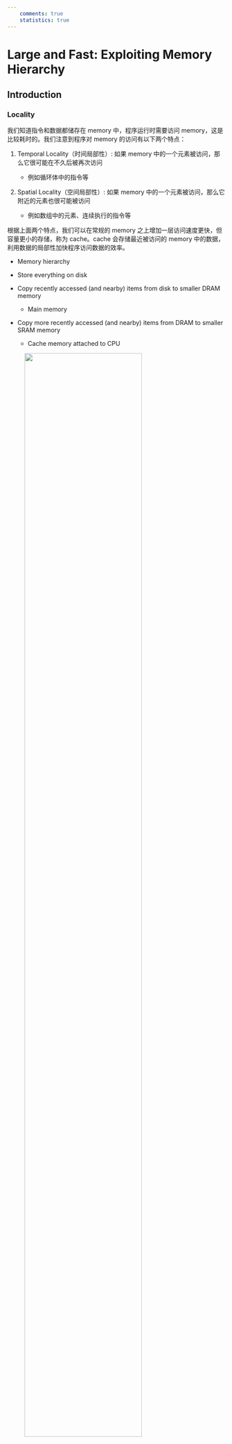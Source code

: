 ```yaml
---
    comments: true
    statistics: true
---
```


# Large and Fast: Exploiting Memory Hierarchy

## Introduction

### Locality

我们知道指令和数据都储存在 memory 中，程序运行时需要访问 memory，这是比较耗时的。我们注意到程序对 memory 的访问有以下两个特点：

1. Temporal Locality（时间局部性）: 如果 memory 中的一个元素被访问，那么它很可能在不久后被再次访问

    - 例如循环体中的指令等

2. Spatial Locality（空间局部性）: 如果 memory 中的一个元素被访问，那么它附近的元素也很可能被访问

    - 例如数组中的元素、连续执行的指令等

根据上面两个特点，我们可以在常规的 memory 之上增加一层访问速度更快，但容量更小的存储，称为 cache。cache 会存储最近被访问的 memory 中的数据，利用数据的局部性加快程序访问数据的效率。

- Memory hierarchy
- Store everything on disk
- Copy recently accessed (and nearby) items from disk to smaller DRAM memory

    - Main memory

- Copy more recently accessed (and nearby) items from DRAM to smaller SRAM memory

    - Cache memory attached to CPU

<figure>
    <img src="../assets/内存层次架构.png" width="80%">
</figure>

- Block (aka line): unit of copying

    从内存中复制到 cache 的数据以 block 或称 line 为单位，它通常是 byte（也可能是 word）的若干次方那么大。

- Hit: The CPU accesses the upper level and succeeds.

    上级的存储器中有我们需要的数据，不需要访问下级存储器。

    - Hit rate: hits / accesses
    - Hit time: 访问上级存储器并且判断是否命中的时间

- Miss: The CPU accesses the upper level and fails.
 
    上级的存储器中没有我们需要的数据，需要从下级存储器取上来

    - Miss rate: misses / accesses = 1 - hit rate
    - Miss penalty: 访问下级存储器，找到相应的 block 并且将它数据复制到上级存储器的时间

## The basics of Cache

下面我们来具体关注 cache 是怎么实现的，主要需要讨论的问题是：

- 如何知道一个 block 是否在 cache 里？
- 如果它在 cache 中的话，如何找到它？

### Direct Mapped Cache

<figure>
    <img src="../assets/直接映射cache.png" width="80%">
</figure>

所谓 direct mapped 就是内存中的每一个 block 都只能对应于 cache 中的一个位置，并且 cache 可以容纳的 block 数量通常都是 2 的幂次，因此我们可以用这个这些数据的内存地址模上 cache 的大小来得到它在 cache 中的位置，得到的结果其实就是内存地址的低位，我们用 **index** 来表示。

但是因为 cache 的大小是一定小于内存大小的，这样就会导致不同的 block 有可能会映射到同一个位置，因此我们为了判断一个 block 中的数据是哪一个地址的，我们还需要额外保存的信息，这个信息我们称为 **tag**。

- 由于 block 中的低位是 index，因此我们只需要把地址的高位作为 tag 就可以了

除了 tag 之外，我们还需要确定 cache 中的数据是从内存中取出来的有效数据，还是一些无用的杂乱数据，我们使用 **valid bit** 来表示这个 block 是否是有效的。

- Valid bit: 1 = present, 0 = not present

<figure>
    <img src="../assets/cache直接映射.png" width="70%">
</figure>

因为一个 block 中会有多个 byte 的数据，因此在地址中还有一个 **byte offset**，需要注意的是我们的内存都是以 byte 为单位寻址的，所以 byte offset 的大小取决于一个 block 中有多少个 byte。

- byte offset：由 block size 决定，即一个 block 有多少个 byte
- index ：由 cache size 决定，即 cache 中有多少个 block
- tag：由总的地址位宽减掉其他位决定

    tag = address width - index width - byte offset width

!!! example "Bits in Cache"
    <figure>
        <img src="../assets/cache的数据.png" width="70%">
    </figure>

!!! note "block size"
    一般而言 block size 越大，miss rate 会更低

    - 根据空间局部性的特点可以知道这一点

    但在一个大小固定的 cache 中

    - 更大的 block $\Rightarrow$ 更少的 block $\Rightarrow$ 更高的 miss rate
    - 更大的 block 也会造成空间的浪费，因为有时候我们只需要 block 中的一小部分数据

    同时更大的 block size 也会带来更大的 miss penalty

    因此实际上 block 的大小是一个 trade-off

### Handling Cache hit and Misses

在对内存进行读和写的时候发生 cache miss 时的处理方式是不同的

**Read hit**：直接从 cache 中读取数据

**Read miss**：

- data cache miss：

    先把对应的 block 从内存中取到 cache 里，然后再读

- instruction cache miss：

    暂停 CPU 的运行，即保持 PC 不变，从 memory 里把对应的 block 拿到 cache，然后重新运行当前这条指令

**Write hit**

- **write-back**：只把数据写到 cache 中，等到这个 block 要被替换出去的时候再把它的内容写回。

    这种情况需要在 cache 中额外添加一个 **dirty bit**，用来表示这个 block 是否被修改过，如果被修改过，那么在替换出去的时候需要把它的内容写回到内存中；否则这个 block 被替换的时候就不需要写回内存了。

- **write-through**：把数据同时写到 cache 和 memory 中，这样可以保证 cache 和 memory 中的数据一致，但缺点是每一次 write 都要访问内存，操作的速度是很慢的。

    - 一个改进的方案是添加一个 **write buffer**，当需要改写 main memory 的时候把对应的内容先放到这个 buffer 里去，等到空闲时再把 buffer 中的内容写到 memory 中。

        当然如果出现 buffer 满了的情况，也需要暂停 CPU 去做写入 memory 的工作，因此如果 main memory 的写入速率低于 CPU 产生写操作的速率，那么多大的缓冲都无法避免暂停 CPU 的情况。

**Write miss**

- **write-allocate**：类似于 read miss，先把 block 从 memory 中取到 cache 中，然后再写入
- **write-around**（or **write-no-allocate**）：直接写入 memory，不把 block 从 memory 中取到 cache 中

write back 只能和 write allocate 配合使用；write through 通常和 write around 配合使用

### Deep concept in Cache

对于 cache 的设计，我们主要关注以下 4 个问题

1. Where can a block be placed in the upper level? (Block placement)
2. How is a block found if it is in the upper level? (Block identification)
3. Which block should be replaced on a miss? (Block replacement)
4. What happens on a write? (Write strategy)

#### Block Placement

- Direct mapped：直接映射

    每一个 block 只能映射到 cache 中的一个位置，它对应的 index 是 block 的地址模上 cache 的块的数量得到的

- Fully associative：全相联

    Block can go anywhere in cache.

    只要有空位，block 可以存放在 cache 中的任何一个位置
    
    - 好处是可以降低 miss rate
    - 坏处是每一次都要遍历整个 cache 才能判断一个 block 是否在 cache 中，即 hit time 增加了

- Set associative：组相联

    Block can go in one of a set of places in cache.

    组相联介于上面两种方法之间，cache 被分成了若干个 set，每一个 set 里有若干个 block，每一个 block 都对应于一个 set，可以被存放在这个 set 中的任意一个位置 

    - 2-way set associative：每一个 set 里有两个 block
    - 4-way set associative：每一个 set 里有四个 block
    - n-way set associative：每一个 set 里有 n 个 block

    通常 set associative 的 cache 会比 direct mapped 的 cache 有更低的 miss rate，但是 hit time 会比 direct mapped 的 cache 高

!!! tip
    事实上
    
    - Direct mapped 相当于 1-way set associative
    - Fully associative 相当于 m-way set-associative（其中 m 是 cache 中 block 的数量）

<figure>
    <img src="../assets/block替换.png" width="80%">
</figure>

#### Block Identification

我们通过 tag 来判断 cache 中的 block 到底对应的是哪一个内存地址的数据，而 tag 的大小又取决于 cache 的大小（index）和 block 的大小（byte offset）。

- 直接映射只需要比较 cache 中一个块的 tag
- 全相联需要依次对照 cache 中所有块的 tag
- 组相联需要先找到对应的 set，然后再对照 set 中所有块的 tag

The Index field selects

- 全相联没有 index
- 组相联的 index 取决于 set 的数量，即 $\text{index} = \log_2(\text{number of sets})$
- 直接映射的 index 取决于 cache 中块的数量，即 $\text{index} = \log_2(\text{number of blocks})$

同时，byte offset 取决于一个块内 byte 的数量 $\text{byte offset} = \log_2(\text{block size})$

<figure>
    <img src="../assets/cache的地址.png" width="60%">
</figure>

???+ example "计算 cache 的 tag"
    <figure>
        <img src="../assets/计算tag1.png" width="75%">
    </figure>

    <figure>
        <img src="../assets/计算tag2.png" width="75%">
    </figure>

#### Block Replacement

当一个 block 要被复制到 cache 中时，如果发现这时候它对应的位置已经被占满了，那么就要把 cache 中的一个 block 替换掉，这个过程就是 block replacement。

对于 direct-mapped cache，我们只需要替换掉它对应的那个位置上的块即可；但对于 set-associative cache 和 fully-associative cache，它有多个可以选择的位置，那么我们就需要一个替换策略来决定替换哪一个 block。

- **Random replacement** —— randomly pick any block

    - Easy to implement in hardware, just requires a random number generator
    - Spreads allocation uniformly across cache
    - May evict a block that is about to be accessed

- Least-recently used (LRU) —— pick the block in the set which was least recently accessed

    - Assumed more recently accessed blocks more likely to be referenced again
    - This requires extra bits in the cache to keep track of accesses.

        需要额外的 bit 来储存信息，从而实现 LRU

- First in,first out（FIFO）—— Choose a block from the set which was first came into the cache

#### Write Strategy

上面在介绍 write hit/miss 的时候实际上就已经把 write strategy 介绍了，这里就不再赘述了。

## Virtual Memory

Main Memory act as a “Cache” for the secondary storage.

考虑到内存的层次架构，我们可以把主存当成磁盘的一个缓存

- 所有的进程都共享同一个内存，但是实际上每一个进程都只关心自己的内存空间，并不关系其他程序在内存的哪里。也就是说，每一个进程都认为自己独享了一片地址空间，并且上面的内容是“连续的”，我们把这种地址空间称为**虚拟内存空间（virtual memory）**
- 但实际上我们不可能保证每一个进程所使用的内存都是连续的，因此我们需要采取一种措施来把“连续”的**虚拟地址（virtual addresses）**映射到内存中的**真实地址（physical addresses）**，它称为 **address translation**

<figure>
    <img src="../assets/虚拟地址.png" width="100%">
</figure>

### Pages: virtual memory blocks

page 是虚拟地址到物理地址映射的最小单位

**Page faults**: the data is not in memory, retrieve it from disk

- huge miss penalty, thus pages should be fairly large e.g. 4KB

    增大 page 的大小可以一定程度上减少 page fault 的次数

- reducing page faults is important

    因为每一次出现 page fault 我们都需要访问一次 disk，这是非常耗时的（访问时间可以达到访问 memory 的十万倍），因此我们需要尽可能减少 page fault，例

- can handle the faults in software instead of hardware

    出现缺页时由操作系统进行处理，而非在硬件层面进行处理

- using write-through is too expensive so we use *write back*

    访问硬盘太慢了，因此我们要采用 write back 策略

### Page Tables

我们使用一个表格来记录虚拟地址和物理地址之间的映射关系，它被存储在 memory 中，称为页表（page table）。

一个虚拟地址被分割成两部分

- 一部分是 page offset，大小由 page 含有的 byte 数量决定
- 另一部分是 virtual page number，它的作用相当于 page table 的 index，我们需要根据它来找到页表中对应的 entry，这个 entry 中储存的内容就是物理地址的高位，即 physical page number

!!! example "page table"
    <figure>
        <img src="../assets/页表.png" width="70%">
    </figure>

    如上图所示，上图中一个 page 的大小为 4KiB = $2^{12}$ bytes，于是 page offset 为 12-bit，虚拟地址的剩余部分就是 virtual page number。

    最后我们从 page table 中取出来 physical page number 之后把它和 page offset 组合到一起，就最终得到了这个进程所需内容在内存中的真实地址。

每一个进程都有自己各自的 page table，program counter 和 page table register（用来存储它对应的 page table 的位置），当我们在进程中切换时，只需要切换页表就可以了。

由于出现 page fault 会带来很大的开销，因此为了提高 hit rate，我们在页表中使用全相联的方式。

???+ example "How larger page table?"
    <figure>
        <img src="../assets/计算页表大小.png" width="80%">
    </figure>

### Making Address Translation Fast——TLB

事实上我们使用页表来进行虚拟地址和物理地址之间的转换时，也是相当耗时的

- 先根据 virtual page number 找到对应 page table entry 在 page table 中的偏移
- 再把这个偏移加上 page table register 中储存的地址，得到对应的 entry 在内存中的地址
- 然后根据这个 entry 中的内容得到 physical page number，最终得到 physical address，并访问对应的字节内容

于是我们设计了一个专门为 page table 服务的 cache，称为 **translation look-aside buffer (TLB)**，这样我们需要进行地址转换时，就可以先在 TLB 中找，找不到再去页表中找。

<figure>
    <img src="../assets/TLB.png" width="70%">
</figure>

!!! tip
    - 虽然页表的作用很像是一个 cache，但它实际上是存储在内存中的，并不是 cache
    - TLB 确实是一个 cache

<figure>
    <img src="../assets/TLB1.png" width="70%">
</figure>

当出现 TLB miss 的时候，CPU 会去 page table 中查找对应的项

- 如果发现对应项的 valid bit 是 1，那么就把它拿到 TLB 里此时被替换掉的 TLB entry 的 dirty bit 如果是 1，也要写回 page table）
- 如果对应项的 valid bit 是 0，就说明这一个 page 不在内存中，会触发一个 page fault。OS 会先把这个 page 从 disk 中取到内存中，并更新 page talbe，最后再重新执行一次 TLB 的查找

<figure>
    <img src="../assets/TLB各种情况.png" width="90%">
</figure>

- TLB，page table 和 cache 全部 hit 的情况是非常显然的，因此就没有出现在上表中
- 上述的最后三种情况是不可能出现的，因为当出现 page table miss 的时候就说明这一个 page 并不在内存中，因此 TLB 和 cache 都不可能 hit

!!! info "Protection in the virtual memory System"
    虚拟内存技术使得各个进程之间并不知道其他进程的物理地址空间，只有操作系统（OS）知道所有进程的地址空间，这样就保证了进程之间不会相互干扰，也避免了某些进程对于内存空间的破坏。

